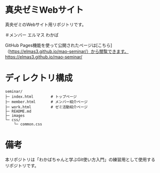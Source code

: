 # 真央ゼミWebサイト
真央ゼミのWebサイト用リポジトリです。

＃メンバー
エルマス
わかば

GitHub Pages機能を使って公開されたページは[こちら]（https://elmas3.github.io/mao-seminar/）から閲覧できます。
https://elmas3.github.io/mao-seminar/

# ディレクトリ構成
```
seminar/
├─ index.html        # トップページ
├─ member.html       # メンバー紹介ページ
├─ work.html         # ゼミ活動紹介ページ
├─ README.md
├─ images
└─ css/
    └─ common.css
```

# 備考
本リポジトリは「わかばちゃんと学ぶGit使い方入門」の練習用として使用するリポジトリです。
